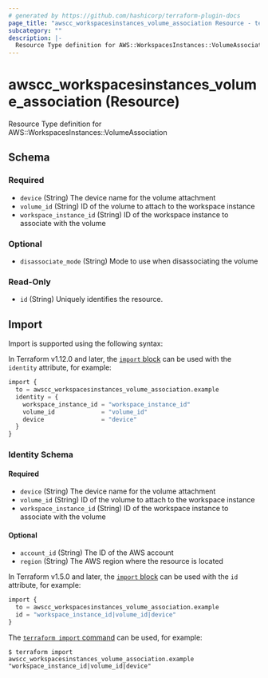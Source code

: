 ```yaml
---
# generated by https://github.com/hashicorp/terraform-plugin-docs
page_title: "awscc_workspacesinstances_volume_association Resource - terraform-provider-awscc"
subcategory: ""
description: |-
  Resource Type definition for AWS::WorkspacesInstances::VolumeAssociation
---
```


# awscc_workspacesinstances_volume_association (Resource)

Resource Type definition for AWS::WorkspacesInstances::VolumeAssociation



<!-- schema generated by tfplugindocs -->
## Schema

### Required

- `device` (String) The device name for the volume attachment
- `volume_id` (String) ID of the volume to attach to the workspace instance
- `workspace_instance_id` (String) ID of the workspace instance to associate with the volume

### Optional

- `disassociate_mode` (String) Mode to use when disassociating the volume

### Read-Only

- `id` (String) Uniquely identifies the resource.

## Import

Import is supported using the following syntax:

In Terraform v1.12.0 and later, the [`import` block](https://developer.hashicorp.com/terraform/language/import) can be used with the `identity` attribute, for example:

```terraform
import {
  to = awscc_workspacesinstances_volume_association.example
  identity = {
    workspace_instance_id = "workspace_instance_id"
    volume_id             = "volume_id"
    device                = "device"
  }
}
```

<!-- schema generated by tfplugindocs -->
### Identity Schema

#### Required

- `device` (String) The device name for the volume attachment
- `volume_id` (String) ID of the volume to attach to the workspace instance
- `workspace_instance_id` (String) ID of the workspace instance to associate with the volume

#### Optional

- `account_id` (String) The ID of the AWS account
- `region` (String) The AWS region where the resource is located

In Terraform v1.5.0 and later, the [`import` block](https://developer.hashicorp.com/terraform/language/import) can be used with the `id` attribute, for example:

```terraform
import {
  to = awscc_workspacesinstances_volume_association.example
  id = "workspace_instance_id|volume_id|device"
}
```

The [`terraform import` command](https://developer.hashicorp.com/terraform/cli/commands/import) can be used, for example:

```shell
$ terraform import awscc_workspacesinstances_volume_association.example "workspace_instance_id|volume_id|device"
```
